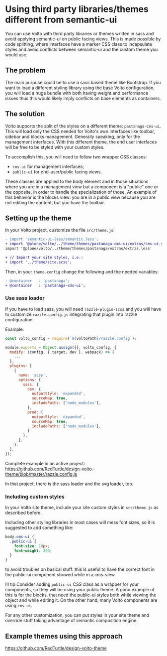 # Using third party libraries/themes different from semantic-ui

You can use Volto with third party libraries or themes written in sass and avoid applying semantic-ui on public facing views.
This is made possible by code splitting, where interfaces have a marker CSS class to incapsulate styles and avoid conflicts between semantic-ui and the custom theme you would use.

## The problem

The main purpuse could be to use a sass based theme like Bootstrap.
If you want to load a different styling library using the base Volto configuration, you will load a huge bundle with both having weight and performance issues thus this would likely imply conflicts on base elements as containers.

## The solution

Volto supports the split of the styles on a different theme: `pastanaga-cms-ui`.
This will load only the CSS needed for Volto's own interfaces like toolbar, sidebar and blocks management. Generally speaking, only for the management interfaces.
With this different theme, the end user interfaces will be free to be styled with your custom styles.

To accomplish this, you will need to follow two wrapper CSS classes:

- `cms-ui` for management interfaces;
- `public-ui` for end-user/public facing views.

These classes are applied to the body element and in those situations where you are in a management view but a component is a "public" one or the opposite, in order to handle the specialization of those.
An example of this behavior is the blocks view: you are in a public view because you are not editing the content, but you have the toolbar.

## Setting up the theme

In your Volto project, customize the file `src/theme.js`:

```diff
- import 'semantic-ui-less/semantic.less';
+ import '@plone/volto/../theme/themes/pastanaga-cms-ui/extras/cms-ui.semantic.less';
import '@plone/volto/../theme/themes/pastanaga/extras/extras.less'

+ // Import your site styles, i.e.:
+ import '../theme/site.scss';
```

Then, in your `theme.config` change the following and the needed variables:

```diff
- @container   : 'pastanaga';
+ @container   : 'pastanaga-cms-ui';
```

### Use sass loader

If you have to load sass, you will need `razzle-plugin-scss` and you will have to customize `razzle.config.js` integrating that plugin into razzle configuration.

Example:

```js
const volto_config = require(`${voltoPath}/razzle.config`);

module.exports = Object.assign({}, volto_config, {
  modify: (config, { target, dev }, webpack) => {
    ...
  },
  plugins: [
    {
      name: 'scss',
      options: {
        sass: {
          dev: {
            outputStyle: 'expanded',
            sourceMap: true,
            includePaths: ['node_modules'],
          },
          prod: {
            outputStyle: 'expanded',
            sourceMap: true,
            includePaths: ['node_modules'],
          }
        },
      },
    },
  ],
});
```

Complete example in an active project:  
https://github.com/RedTurtle/design-volto-theme/blob/master/razzle.config.js

In that project, there is the sass loader and the svg loader, too.

### Including custom styles

In your Volto site theme, include your site custom styles in `src/theme.js` as described before.

Including other styling libraries in most cases will mess font sizes, so it is suggested to add something like:

```scss
body.cms-ui {
  .public-ui {
    font-size: 18px;
    font-weight: 300;
  }
}
```

to avoid troubles on basical stuff: this is useful to have the correct font in the public-ui component showed while in a cms-view.

!!! tip
    Consider adding `public-ui` CSS class as a wrapper for your components, so they will be using your public theme. A good example of this is for the blocks, that need the public-ui styles both while viewing the object and while editing it.
    On the other hand, many Volto components are using `cms-ui`.

For any other customization, you can put styles in your site theme and override stuff taking advantage of semantic composition engine.

## Example themes using this approach

https://github.com/RedTurtle/design-volto-theme
